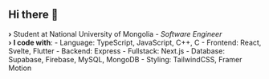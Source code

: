 ## Hi there 👋

<b>›</b> Student at National University of Mongolia <i>- Software Engineer </i><br>
<b>›</b> __I code with__:
                        - Language: TypeScript, JavaScript, C++, C
                        - Frontend: React, Svelte, Flutter
                        - Backend: Express
                        - Fullstack: Next.js
                        - Database: Supabase, Firebase, MySQL, MongoDB
                        - Styling: TailwindCSS, Framer Motion


